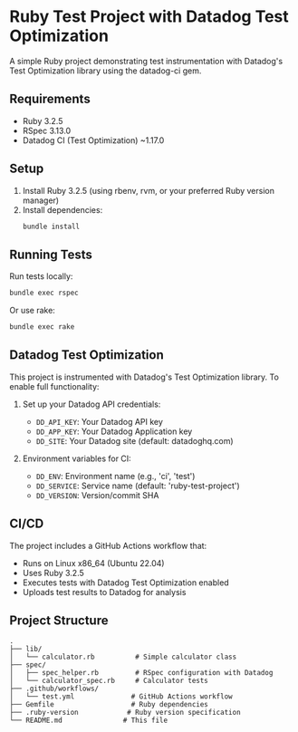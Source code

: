 # Ruby Test Project with Datadog Test Optimization

A simple Ruby project demonstrating test instrumentation with Datadog's Test Optimization library using the datadog-ci gem.

## Requirements

- Ruby 3.2.5
- RSpec 3.13.0
- Datadog CI (Test Optimization) ~1.17.0

## Setup

1. Install Ruby 3.2.5 (using rbenv, rvm, or your preferred Ruby version manager)
2. Install dependencies:
   ```bash
   bundle install
   ```

## Running Tests

Run tests locally:
```bash
bundle exec rspec
```

Or use rake:
```bash
bundle exec rake
```

## Datadog Test Optimization

This project is instrumented with Datadog's Test Optimization library. To enable full functionality:

1. Set up your Datadog API credentials:
   - `DD_API_KEY`: Your Datadog API key
   - `DD_APP_KEY`: Your Datadog Application key
   - `DD_SITE`: Your Datadog site (default: datadoghq.com)

2. Environment variables for CI:
   - `DD_ENV`: Environment name (e.g., 'ci', 'test')
   - `DD_SERVICE`: Service name (default: 'ruby-test-project')
   - `DD_VERSION`: Version/commit SHA

## CI/CD

The project includes a GitHub Actions workflow that:
- Runs on Linux x86_64 (Ubuntu 22.04)
- Uses Ruby 3.2.5
- Executes tests with Datadog Test Optimization enabled
- Uploads test results to Datadog for analysis

## Project Structure

```
.
├── lib/
│   └── calculator.rb          # Simple calculator class
├── spec/
│   ├── spec_helper.rb         # RSpec configuration with Datadog
│   └── calculator_spec.rb     # Calculator tests
├── .github/workflows/
│   └── test.yml              # GitHub Actions workflow
├── Gemfile                   # Ruby dependencies
├── .ruby-version            # Ruby version specification
└── README.md               # This file
``` 
